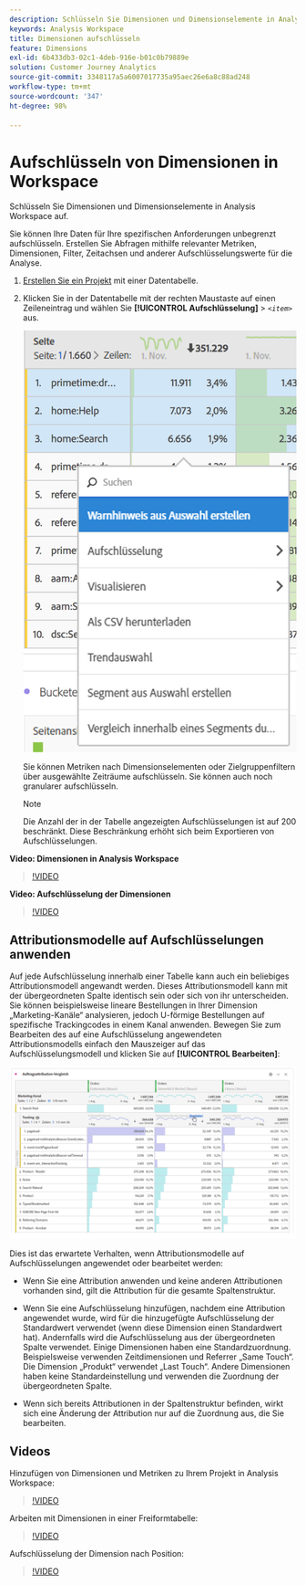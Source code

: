 ```yaml
---
description: Schlüsseln Sie Dimensionen und Dimensionselemente in Analysis Workspace auf.
keywords: Analysis Workspace
title: Dimensionen aufschlüsseln
feature: Dimensions
exl-id: 6b433db3-02c1-4deb-916e-b01c0b79889e
solution: Customer Journey Analytics
source-git-commit: 3348117a5a6007017735a95aec26e6a8c88ad248
workflow-type: tm+mt
source-wordcount: '347'
ht-degree: 98%

---
```


# Aufschlüsseln von Dimensionen in Workspace

Schlüsseln Sie Dimensionen und Dimensionselemente in Analysis Workspace auf.

Sie können Ihre Daten für Ihre spezifischen Anforderungen unbegrenzt aufschlüsseln. Erstellen Sie Abfragen mithilfe relevanter Metriken, Dimensionen, Filter, Zeitachsen und anderer Aufschlüsselungswerte für die Analyse.

1. [Erstellen Sie ein Projekt](/help/analysis-workspace/home.md) mit einer Datentabelle.
1. Klicken Sie in der Datentabelle mit der rechten Maustaste auf einen Zeileneintrag und wählen Sie **[!UICONTROL Aufschlüsselung]** > *`<item>`* aus.

   ![Ergebnis des Schritts](assets/fa_data_table_actions.png)

   Sie können Metriken nach Dimensionselementen oder Zielgruppenfiltern über ausgewählte Zeiträume aufschlüsseln. Sie können auch noch granularer aufschlüsseln.

   >[!NOTE]
   >
   >Die Anzahl der in der Tabelle angezeigten Aufschlüsselungen ist auf 200 beschränkt. Diese Beschränkung erhöht sich beim Exportieren von Aufschlüsselungen.

**Video: Dimensionen in Analysis Workspace**

>[!VIDEO](https://video.tv.adobe.com/v/23971)

**Video: Aufschlüsselung der Dimensionen**

>[!VIDEO](https://video.tv.adobe.com/v/23969)

## Attributionsmodelle auf Aufschlüsselungen anwenden

Auf jede Aufschlüsselung innerhalb einer Tabelle kann auch ein beliebiges Attributionsmodell angewandt werden. Dieses Attributionsmodell kann mit der übergeordneten Spalte identisch sein oder sich von ihr unterscheiden. Sie können beispielsweise lineare Bestellungen in Ihrer Dimension „Marketing-Kanäle“ analysieren, jedoch U-förmige Bestellungen auf spezifische Trackingcodes in einem Kanal anwenden. Bewegen Sie zum Bearbeiten des auf eine Aufschlüsselung angewendeten Attributionsmodells einfach den Mauszeiger auf das Aufschlüsselungsmodell und klicken Sie auf **[!UICONTROL Bearbeiten]**:

![Aufschlüsselungseinstellungen](assets/breakdown_settings.png)

Dies ist das erwartete Verhalten, wenn Attributionsmodelle auf Aufschlüsselungen angewendet oder bearbeitet werden:

* Wenn Sie eine Attribution anwenden und keine anderen Attributionen vorhanden sind, gilt die Attribution für die gesamte Spaltenstruktur.

* Wenn Sie eine Aufschlüsselung hinzufügen, nachdem eine Attribution angewendet wurde, wird für die hinzugefügte Aufschlüsselung der Standardwert verwendet (wenn diese Dimension einen Standardwert hat). Andernfalls wird die Aufschlüsselung aus der übergeordneten Spalte verwendet. Einige Dimensionen haben eine Standardzuordnung. Beispielsweise verwenden Zeitdimensionen und Referrer „Same Touch“. Die Dimension „Produkt“ verwendet „Last Touch“. Andere Dimensionen haben keine Standardeinstellung und verwenden die Zuordnung der übergeordneten Spalte.

* Wenn sich bereits Attributionen in der Spaltenstruktur befinden, wirkt sich eine Änderung der Attribution nur auf die Zuordnung aus, die Sie bearbeiten.

## Videos

Hinzufügen von Dimensionen und Metriken zu Ihrem Projekt in Analysis Workspace:

>[!VIDEO](https://video.tv.adobe.com/v/30606)

Arbeiten mit Dimensionen in einer Freiformtabelle:

>[!VIDEO](https://video.tv.adobe.com/v/40179)

Aufschlüsselung der Dimension nach Position:

>[!VIDEO](https://video.tv.adobe.com/v/24033)

